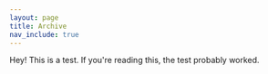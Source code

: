 ```yaml
---
layout: page
title: Archive
nav_include: true
---
```


Hey! This is a test. If you're reading this, the test probably worked.